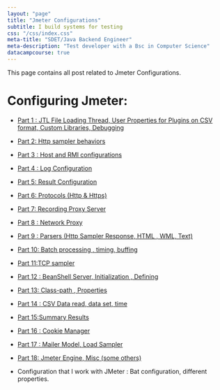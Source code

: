 ```yaml
---
layout: "page"
title: "Jmeter Configurations"
subtitle: I build systems for testing
css: "/css/index.css"
meta-title: "SDET/Java Backend Engineer"
meta-description: "Test developer with a Bsc in Computer Science"
datacampcourse: true
---
```


This page contains all post related to Jmeter Configurations.

#  Configuring Jmeter: 
 - [Part 1 : JTL File Loading Thread, User Properties for Plugins on CSV format, Custom Libraries, Debugging](http://shantonusarker.blogspot.com/2013/01/how-to-configure-plugins-in-jmeter.html)
 - [Part 2: Http sampler behaviors](http://shantonusarker.blogspot.com/2013/01/configuring-jmeter-part-2.html)
 - [Part 3 : Host and RMI configurations](http://shantonusarker.blogspot.com/2013/01/configuring-jmeter-part-3-how-to.html)
 - [Part 4 : Log Configuration](http://shantonusarker.blogspot.com/2013/01/configuring-jmeter-part-4-how-to.html)
 - [Part 5: Result Configuration](http://shantonusarker.blogspot.com/2013/01/configuring-jmeter-part-5-how-to.html)
 - [Part 6: Protocols (Http & Https)](http://shantonusarker.blogspot.com/2013/01/jmeter-part-7-httphttps-or-other.html)
 - [Part 7: Recording Proxy Server](http://shantonusarker.blogspot.com/2013/01/configuring-jmeter-part-7-recorder.html)
 - [Part 8 : Network Proxy](http://shantonusarker.blogspot.com/2013/01/configuring-jmeter-part-8-proxy-server.html)
 - [Part 9 : Parsers (Http Sampler Response, HTML , WML, Text)](http://shantonusarker.blogspot.com/2013/01/configuring-jmeter-part-9-how-to.html)
 - [Part 10: Batch processing , timing, buffing](http://shantonusarker.blogspot.com/2013/01/configuring-jmeter-part-10-how-to.html)
 - [Part 11:TCP sampler](http://shantonusarker.blogspot.com/2013/01/configuring-jmeter-part-11-how-to.html)
 - [Part 12 : BeanShell Server, Initialization , Defining](http://shantonusarker.blogspot.com/2013/01/configuring-jmeter-part-12-beanshell.html)
 - [Part 13: Class-path , Properties](http://shantonusarker.blogspot.com/2013/01/configuring-jmeter-part-13-path-and.html)
 - [Part 14 : CSV Data read, data set, time](http://shantonusarker.blogspot.com/2013/01/configuring-jmeter-part-14-csv-readdata.html)
 - [Part 15:Summary Results](http://shantonusarker.blogspot.com/2013/01/configuring-jmeter-part-15-summary.html)
 - [Part 16 : Cookie Manager](http://shantonusarker.blogspot.com/2013/01/configuring-jmeter-part-16-how-to.html)
 - [Part 17 : Mailer Model, Load Sampler](http://shantonusarker.blogspot.com/2013/01/configuring-jmeter-part-17-mailer.html)
 - [Part 18:  Jmeter Engine, Misc (some others)](http://shantonusarker.blogspot.com/2013/01/configuring-jmeter-part-18-jmeter.html)

- Configuration that I work with JMeter : Bat configuration, different properties.